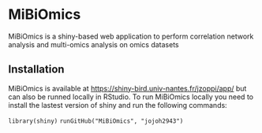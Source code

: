 # MiBiOmics
MiBiOmics is a shiny-based web application to perform correlation network analysis and multi-omics analysis on omics datasets

## Installation

MiBiOmics is available at https://shiny-bird.univ-nantes.fr/jzoppi/app/ but can also be runned locally in RStudio. To run MiBiOmics locally you need to install the lastest version of shiny and run the following commands:

`library(shiny)`
`runGitHub("MiBiOmics", "jojoh2943")`
